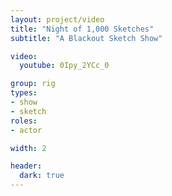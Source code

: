 ```yaml
---
layout: project/video
title: "Night of 1,000 Sketches"
subtitle: "A Blackout Sketch Show"

video:
  youtube: 0Ipy_2YCc_0

group: rig
types:
- show
- sketch
roles:
- actor

width: 2

header:
  dark: true
---
```

